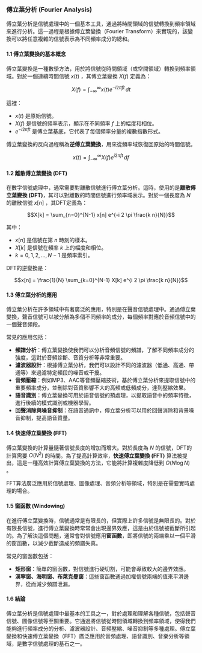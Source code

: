 ### 傅立葉分析 (Fourier Analysis)

傅立葉分析是信號處理中的一個基本工具，通過將時間領域的信號轉換到頻率領域來進行分析。這一過程是根據傅立葉變換（Fourier Transform）來實現的，該變換可以將任意複雜的信號表示為不同頻率成分的總和。

#### 1.1 **傅立葉變換的基本概念**

傅立葉變換是一種數學方法，用於將信號從時間領域（或空間領域）轉換到頻率領域。對於一個連續時間信號  $`x(t)`$ ，其傅立葉變換  $`X(f)`$  定義為：


```math
X(f) = \int_{-\infty}^{\infty} x(t) e^{-i 2 \pi f t} \, dt
```


這裡：
-  $`x(t)`$  是原始信號。
-  $`X(f)`$  是信號的頻率表示，顯示在不同頻率  $`f`$  上的幅度和相位。
-  $`e^{-i 2 \pi f t}`$  是傅立葉基底，它代表了每個頻率分量的複數指數形式。

傅立葉變換的反向過程稱為**逆傅立葉變換**，用來從頻率域恢復回原始的時間信號。


```math
x(t) = \int_{-\infty}^{\infty} X(f) e^{i 2 \pi f t} \, df
```


#### 1.2 **離散傅立葉變換 (DFT)**

在數字信號處理中，通常需要對離散信號進行傅立葉分析。這時，使用的是**離散傅立葉變換 (DFT)**，其可以對離散的時間信號進行頻率域表示。對於一個長度為  $`N`$  的離散信號  $`x[n]`$ ，其DFT定義為：


```math
X[k] = \sum_{n=0}^{N-1} x[n] e^{-i 2 \pi \frac{k n}{N}}
```


其中：
-  $`x[n]`$  是信號在第  $`n`$  時刻的樣本。
-  $`X[k]`$  是信號在頻率  $`k`$  上的幅度和相位。
-  $`k = 0, 1, 2, \dots, N-1`$  是頻率索引。

DFT的逆變換是：


```math
x[n] = \frac{1}{N} \sum_{k=0}^{N-1} X[k] e^{i 2 \pi \frac{k n}{N}}
```


#### 1.3 **傅立葉分析的應用**

傅立葉分析在許多領域中有著廣泛的應用，特別是在聲音信號處理中。通過傅立葉變換，聲音信號可以被分解為多個不同頻率的成分，每個頻率對應於音頻信號中的一個聲音頻段。

常見的應用包括：

- **頻譜分析**：傅立葉變換使我們可以分析音頻信號的頻譜，了解不同頻率成分的強度，這對於音頻診斷、音質分析等非常重要。
- **濾波器設計**：根據傅立葉分析，我們可以設計不同的濾波器（低通、高通、帶通等）來過濾特定頻段的噪音或干擾。
- **音頻壓縮**：例如MP3、AAC等音頻壓縮技術，基於傅立葉分析來提取信號中的重要頻率成分，並刪除對音質影響不大的高頻或低頻成分，達到壓縮效果。
- **語音識別**：傅立葉變換可用於語音信號的預處理，以提取語音中的頻率特徵，進行後續的模式識別或機器學習。
- **回聲消除與噪音抑制**：在語音通訊中，傅立葉分析可以用於回聲消除和背景噪音抑制，提高語音質量。

#### 1.4 **快速傅立葉變換 (FFT)**

傅立葉變換的計算量隨著信號長度的增加而增大。對於長度為  $`N`$  的信號，DFT的計算需要  $`O(N^2)`$  的時間。為了提高計算效率，**快速傅立葉變換 (FFT)** 算法被提出，這是一種高效計算傅立葉變換的方法，它能將計算複雜度降低到  $`O(N \log N)`$ 。

FFT算法廣泛應用於信號處理、圖像處理、音頻分析等領域，特別是在需要實時處理的場合。

#### 1.5 **窗函數 (Windowing)**

在進行傅立葉變換時，信號通常是有限長的，但實際上許多信號是無限長的。對於有限長信號，進行傅立葉變換時常常會出現邊界效應，這是由於信號被截斷所引起的。為了解決這個問題，通常會對信號應用**窗函數**，即將信號的兩端乘以一個平滑的窗函數，以減少截斷造成的頻譜失真。

常見的窗函數包括：
- **矩形窗**：簡單的窗函數，對信號進行硬切割，可能會導致較大的邊界效應。
- **漢寧窗、海明窗、布萊克曼窗**：這些窗函數通過加權信號兩端的值來平滑邊界，從而減少頻譜泄漏。

#### 1.6 **結論**

傅立葉分析是信號處理中最基本的工具之一，對於處理和理解各種信號，包括聲音信號、圖像信號等至關重要。它通過將信號從時間領域轉換到頻率領域，使得我們能夠進行頻率成分的分析、濾波器設計、音頻壓縮、噪音抑制等多種處理。傅立葉變換和快速傅立葉變換（FFT）廣泛應用於音頻處理、語音識別、音樂分析等領域，是數字信號處理的基石之一。